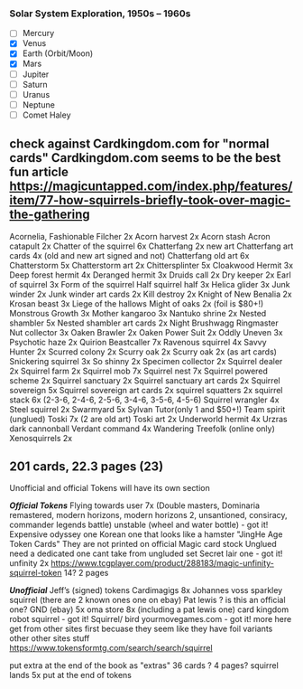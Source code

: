 ### Solar System Exploration, 1950s – 1960s

- [ ] Mercury
- [x] Venus
- [x] Earth (Orbit/Moon)
- [x] Mars
- [ ] Jupiter
- [ ] Saturn
- [ ] Uranus
- [ ] Neptune
- [ ] Comet Haley

check against Cardkingdom.com for "normal cards"
Cardkingdom.com seems to be the best
fun article https://magicuntapped.com/index.php/features/item/77-how-squirrels-briefly-took-over-magic-the-gathering
-------------------------------------------------------------------
Acornelia, Fashionable Filcher 2x
Acorn harvest 2x
Acorn stash
Acron catapult 2x
Chatter of the squirrel 6x
Chatterfang 2x new art
Chatterfang art cards 4x (old and new art signed and not)
Chatterfang old art 6x
Chatterstorm 5x
Chatterstorm art 2x
Chittersplinter 5x
Cloakwood Hermit 3x
Deep forest hermit 4x
Deranged hermit 3x
Druids call 2x
Dry keeper 2x
Earl of squirrel 3x
Form of the squirrel 
Half squirrel half 3x
Helica glider 3x
Junk winder 2x
Junk winder art cards 2x
Kill destroy 2x
Knight of New Benalia 2x
Krosan beast 3x
Liege of the hallows
Might of oaks 2x (foil is $80+!)
Monstrous Growth 3x
Mother kangaroo 3x
Nantuko shrine 2x
Nested shambler 5x
Nested shambler art cards 2x
Night Brushwagg Ringmaster
Nut collector 3x
Oaken Brawler 2x
Oaken Power Suit 2x
Oddly Uneven 3x
Psychotic haze 2x
Quirion Beastcaller 7x
Ravenous squirrel 4x
Savvy Hunter 2x
Scurred colony 2x
Scurry oak 2x
Scurry oak 2x (as art cards)
Snickering squirrel 3x
So shinny 2x
Specimen collector 2x
Squirrel dealer 2x
Squirrel farm 2x
Squirrel mob 7x
Squirrel nest 7x
Squirrel powered scheme 2x
Squirrel sanctuary 2x
Squirrel sanctuary art cards 2x
Squirrel sovereign 5x
Squirrel sovereign art cards 2x
squirrel squatters 2x
squirrel stack 6x (2-3-6, 2-4-6, 2-5-6, 3-4-6, 3-5-6, 4-5-6)
Squirrel wrangler 4x
Steel squirrel 2x
Swarmyard 5x
Sylvan Tutor(only 1 and $50+!)
Team spirit (unglued)
Toski 7x (2 are old art)
Toski art 2x
Underworld hermit 4x
Urzras dark cannonball
Verdant command 4x
Wandering Treefolk (online only)
Xenosquirrels 2x

201 cards, 22.3 pages (23)
-------------------------------------------------------------------
Unofficial and official Tokens will have its own section

*****Official Tokens*****
Flying towards user 7x (Double masters, Dominaria remastered, modern horizons, modern horizons 2, unsantioned, consiracy, commander legends battle) 
unstable (wheel and water bottle) - got it!
Expensive odyssey one
Korean one that looks like a hamster "JingHe Age Token Cards" They are not printed on official Magic card stock
Unglued  need a dedicated one cant take from ungluded set
Secret lair one  - got it!
unfinity 2x https://www.tcgplayer.com/product/288183/magic-unfinity-squirrel-token
14? 2 pages


*****Unofficial*****
Jeff’s (signed) tokens
Cardimagigs 8x
Johannes voss sparkley squirrel (there are 2 known ones one on ebay)
Pat lewis ? is this an official one?
GND (ebay) 5x
oma store 8x (including a pat lewis one)
card kingdom robot squirrel - got it!
Squirrel/ bird yourmovegames.com - got it!
more here get from other sites first becuase they seem like they have foil variants other other sites stuff https://www.tokensformtg.com/search/search/squirrel

put extra at the end of the book as "extras"
36 cards ? 4 pages?
squirrel lands 5x put at the end of tokens
